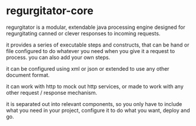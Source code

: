 # regurgitator-core
regurgitator is a modular, extendable java processing engine designed for regurgitating canned or clever responses to incoming requests.

it provides a series of executable steps and constructs, that can be hand or file configured to do whatever you need when you give it a request to process. you can also add your own steps.

it can be configured using xml or json or extended to use any other document format.

it can work with http to mock out http services, or made to work with any other request / response mechanism.

it is separated out into relevant components, so you only have to include what you need in your project, configure it to do what you want, deploy and go.

